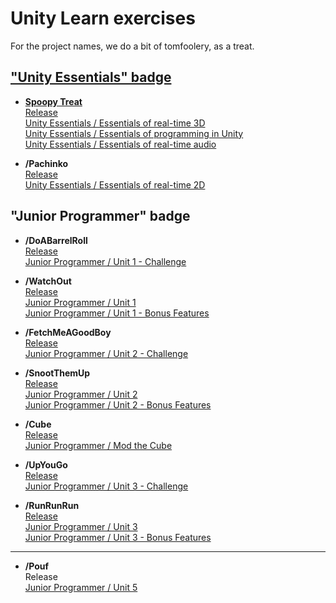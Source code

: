 # Unity Learn exercises

For the project names, we do a bit of tomfoolery, as a treat.  

## ["Unity Essentials" badge](https://www.credly.com/badges/e065c9d3-fcf4-47af-a1a5-9c47b3c5c0df)

- **[Spoopy Treat](https://github.com/TheLycorisRadiata/unity_game_spoopy-treat)**  
[Release](https://play.unity.com/mg/other/spoopy-treat)  
[Unity Essentials / Essentials of real-time 3D](https://learn.unity.com/project/essentials-of-real-time-3d)  
[Unity Essentials / Essentials of programming in Unity](https://learn.unity.com/project/essentials-of-programming-in-unity)  
[Unity Essentials / Essentials of real-time audio](https://learn.unity.com/project/essentials-of-real-time-audio)  

- **/Pachinko**  
[Release](https://play.unity.com/mg/other/pachinko-2031)  
[Unity Essentials / Essentials of real-time 2D](https://learn.unity.com/tutorial/challenge-sprite-pachinko)  

## "Junior Programmer" badge

- **/DoABarrelRoll**  
[Release](https://play.unity.com/mg/other/do-a-barrel-roll)  
[Junior Programmer / Unit 1 - Challenge](https://learn.unity.com/tutorial/challenge-1-steer-a-plane-through-obstacles-in-the-sky)  

- **/WatchOut**  
[Release](https://play.unity.com/mg/other/watch-out-5)  
[Junior Programmer / Unit 1](https://learn.unity.com/project/unit-1-driving-simulation)  
[Junior Programmer / Unit 1 - Bonus Features](https://learn.unity.com/tutorial/bonus-features-1-share-your-work)  

- **/FetchMeAGoodBoy**  
[Release](https://play.unity.com/mg/other/fetch-me-a-good-boy)  
[Junior Programmer / Unit 2 - Challenge](https://learn.unity.com/tutorial/challenge-2-play-fetch-with-random-values-and-arrays)  

- **/SnootThemUp**  
[Release](https://play.unity.com/mg/other/snoot-them-up)  
[Junior Programmer / Unit 2](https://learn.unity.com/project/unit-2-basic-gameplay)  
[Junior Programmer / Unit 2 - Bonus Features](https://learn.unity.com/tutorial/bonus-features-2-share-your-work)  

- **/Cube**  
[Release](https://play.unity.com/mg/other/cube-kom2)  
[Junior Programmer / Mod the Cube](https://learn.unity.com/tutorial/mod-the-cube)  

- **/UpYouGo**  
[Release](https://play.unity.com/mg/other/up-you-go)  
[Junior Programmer / Unit 3 - Challenge](https://learn.unity.com/tutorial/challenge-3-bouncy-balloons-bombs-and-booleans-1)  

- **/RunRunRun**  
[Release](https://play.unity.com/mg/other/run-run-run-7)  
[Junior Programmer / Unit 3](https://learn.unity.com/project/unit-3-sound-and-effects)  
[Junior Programmer / Unit 3 - Bonus Features](https://learn.unity.com/tutorial/bonus-features-3-share-your-work)  

---

- **/Pouf**  
Release  
[Junior Programmer / Unit 5](https://learn.unity.com/project/unit-5-user-interface)  

